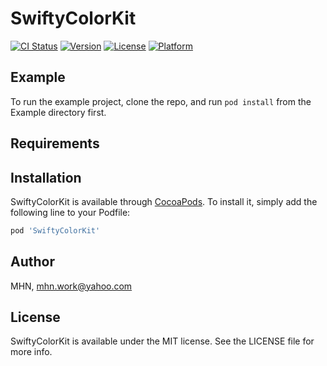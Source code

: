 # SwiftyColorKit

[![CI Status](https://img.shields.io/travis/MHN/SwiftyColorKit.svg?style=flat)](https://travis-ci.org/MHN/SwiftyColorKit)
[![Version](https://img.shields.io/cocoapods/v/SwiftyColorKit.svg?style=flat)](https://cocoapods.org/pods/SwiftyColorKit)
[![License](https://img.shields.io/cocoapods/l/SwiftyColorKit.svg?style=flat)](https://cocoapods.org/pods/SwiftyColorKit)
[![Platform](https://img.shields.io/cocoapods/p/SwiftyColorKit.svg?style=flat)](https://cocoapods.org/pods/SwiftyColorKit)

## Example

To run the example project, clone the repo, and run `pod install` from the Example directory first.

## Requirements

## Installation

SwiftyColorKit is available through [CocoaPods](https://cocoapods.org). To install
it, simply add the following line to your Podfile:

```ruby
pod 'SwiftyColorKit'
```

## Author

MHN, mhn.work@yahoo.com

## License

SwiftyColorKit is available under the MIT license. See the LICENSE file for more info.
